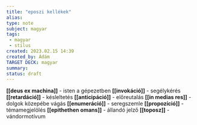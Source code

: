 ```yaml
---
title: "eposzi kellékek"
alias: 
type: note
subject: magyar
tags:
 - magyar
 - stílus
created: 2023.02.15 14:39
created_by: Ádám
TARGET DECK: magyar
summary: 
status: draft 
---
```

**[[deus ex machina]]** - isten a gépezetben
**[[invokáció]]** - segélykérés
**[[retardáció]]** - késleltetés
**[[anticipáció]]** - előreutalás
**[[in medias res]]** - dolgok közepébe vágás
**[[enumeráció]]** - seregszemle
**[[propozíció]]** - témamegjelölés
**[[epithethen omans]]** - állandó jelző
**[[toposz]]** - vándormotívum 